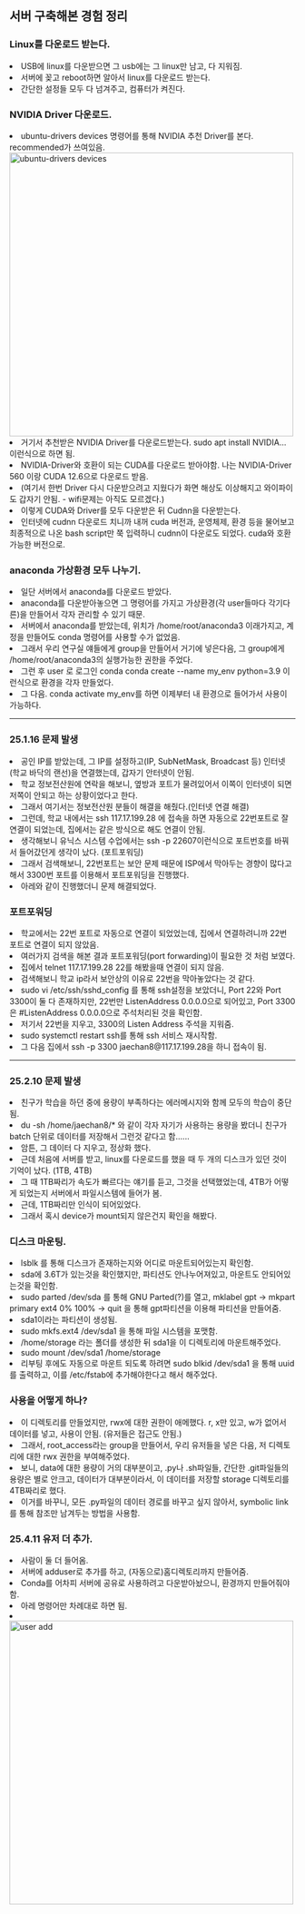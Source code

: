 ## 서버 구축해본 경험 정리
### Linux를 다운로드 받는다.
<li> USB에 linux를 다운받으면 그 usb에는 그 linux만 남고, 다 지워짐. </li>
<li> 서버에 꽂고 reboot하면 알아서 linux를 다운로드 받는다. </li>
<li> 간단한 설정들 모두 다 넘겨주고, 컴퓨터가 켜진다. </li>

### NVIDIA Driver 다운로드.
<li> ubuntu-drivers devices 명령어를 통해 NVIDIA 추천 Driver를 본다. recommended가 쓰여있음. </li>
<img src="https://github.com/wjdwocks/ML-DNN/raw/main/markdown/25년/25.1.22/ubuntu-drivers devices.png" alt="ubuntu-drivers devices" width="500">
<li> 거기서 추천받은 NVIDIA Driver를 다운로드받는다. sudo apt install NVIDIA... 이런식으로 하면 됨. </li>
<li> NVIDIA-Driver와 호환이 되는 CUDA를 다운로드 받아야함. 나는 NVIDIA-Driver 560 이랑 CUDA 12.6으로 다운로드 받음. </li>
<li> (여기서 한번 Driver 다시 다운받으려고 지웠다가 화면 해상도 이상해지고 와이파이도 갑자기 안됨. - wifi문제는 아직도 모르겠다.) </li>
<li> 이렇게 CUDA와 Driver를 모두 다운받은 뒤 Cudnn을 다운받는다. </li>
<li> 인터넷에 cudnn 다운로드 치니까 내꺼 cuda 버전과, 운영체제, 환경 등을 물어보고 최종적으로 나온 bash script만 쭉 입력하니 cudnn이 다운로도 되었다. cuda와 호환 가능한 버전으로. </li>

### anaconda 가상환경 모두 나누기.
<li> 일단 서버에서 anaconda를 다운로드 받았다. </li>
<li> anaconda를 다운받아놓으면 그 명령어를 가지고 가상환경(각 user들마다 각기다른)을 만들어서 각자 관리할 수 있기 때문. </li>
<li> 서버에서 anaconda를 받았는데, 위치가 /home/root/anaconda3 이래가지고, 계정을 만들어도 conda 명령어를 사용할 수가 없었음. </li>
<li> 그래서 우리 연구실 얘들에게 group을 만들어서 거기에 넣은다음, 그 group에게 /home/root/anaconda3의 실행가능한 권한을 주었다. </li>
<li> 그런 후 user 로 로그인 conda conda create --name my_env python=3.9 이런식으로 환경을 각자 만들었다. </li>
<li> 그 다음. conda activate my_env를 하면 이제부터 내 환경으로 들어가서 사용이 가능하다. </li>

---
### 25.1.16 문제 발생
<li> 공인 IP를 받았는데, 그 IP를 설정하고(IP, SubNetMask, Broadcast 등) 인터넷(학교 바닥의 랜선)을 연결했는데, 갑자기 안터넷이 안됨. </li>
<li> 학교 정보전산원에 연락을 해보니, 옆방과 포트가 물려있어서 이쪽이 인터넷이 되면 저쪽이 안되고 하는 상황이었다고 한다. </li>
<li> 그래서 여기서는 정보전산원 분들이 해결을 해줬다.(인터넷 연결 해결) </li>
<li> 그런데, 학교 내에서는 ssh 117.17.199.28 에 접속을 하면 자동으로 22번포트로 잘 연결이 되었는데, 집에서는 같은 방식으로 해도 연결이 안됨. </li>
<li> 생각해보니 유닉스 시스템 수업에서는 ssh -p 22607이런식으로 포트번호를 바꿔서 들어갔던게 생각이 났다. (포트포워딩) </li>
<li> 그래서 검색해보니, 22번포트는 보안 문제 때문에 ISP에서 막아두는 경향이 많다고 해서 3300번 포트를 이용해서 포트포워딩을 진행했다. </li>
<li> 아레와 같이 진행했더니 문제 해결되었다. </li>

### 포트포워딩
<li> 학교에서는 22번 포트로 자동으로 연결이 되었었는데, 집에서 연결하려니까 22번 포트로 연결이 되지 않았음. </li>
<li> 여러가지 검색을 해본 결과 포트포워딩(port forwarding)이 필요한 것 처럼 보였다. </li>
<li> 집에서 telnet 117.17.199.28 22를 해봤을때 연결이 되지 않음. </li>
<li> 검색해보니 학교 ip라서 보안상의 이유로 22번을 막아놓았다는 것 같다. </li>
<li> sudo vi /etc/ssh/sshd_config 를 통해 ssh설정을 보았더니, Port 22와 Port 3300이 둘 다 존재하지만, 22번만 ListenAddress 0.0.0.0으로 되어있고, Port 3300은 #ListenAddress 0.0.0.0으로 주석처리된 것을 확인함. </li>
<li> 저기서 22번을 지우고, 3300의 Listen Address 주석을 지워줌. </li>
<li> sudo systemctl restart ssh를 통해 ssh 서비스 재시작함. </li>
<li> 그 다음 집에서 ssh -p 3300 jaechan8@117.17.199.28을 하니 접속이 됨. </li>

---
### 25.2.10 문제 발생
<li> 친구가 학습을 하던 중에 용량이 부족하다는 에러메시지와 함께 모두의 학습이 중단됨. </li>
<li> du -sh /home/jaechan8/* 와 같이 각자 자기가 사용하는 용량을 봤더니 친구가 batch 단위로 데이터를 저장해서 그런것 같다고 함...... </li>
<li> 암튼, 그 데이터 다 지우고, 정상화 했다. </li>
<li> 근데 처음에 서버를 받고, linux를 다운로드를 했을 때 두 개의 디스크가 있던 것이 기억이 났다. (1TB, 4TB) </li>
<li> 그 때 1TB짜리가 속도가 빠르다는 얘기를 듣고, 그것을 선택했었는데, 4TB가 어떻게 되었는지 서버에서 파일시스템에 들어가 봄. </li>
<li> 근데, 1TB짜리만 인식이 되어있었다. </li>
<li> 그래서 혹시 device가 mount되지 않은건지 확인을 해봤다. </li>


### 디스크 마운팅.
<li> lsblk 를 통해 디스크가 존재하는지와 어디로 마운트되어있는지 확인함. </li>
<li> sda에 3.6T가 있는것을 확인했지만, 파티션도 안나누어져있고, 마운트도 안되어있는것을 확인함. </li>
<li> sudo parted /dev/sda 를 통해 GNU Parted(?)를 열고, mklabel gpt -> mkpart primary ext4 0% 100% -> quit 을 통해 gpt파티션을 이용해 파티션을 만들어줌. </li>
<li> sda1이라는 파티션이 생성됨. </li>
<li> sudo mkfs.ext4 /dev/sda1 을 통해 파일 시스템을 포맷함. </li>
<li> /home/storage 라는 폴더를 생성한 뒤 sda1을 이 디렉토리에 마운트해주었다. </li>
<li> sudo mount /dev/sda1 /home/storage </li>
<li> 리부팅 후에도 자동으로 마운트 되도록 하려면 sudo blkid /dev/sda1 을 통해 uuid를 출력하고, 이를 /etc/fstab에 추가해야한다고 해서 해주었다. </li>

### 사용을 어떻게 하나?
<li> 이 디렉토리를 만들었지만, rwx에 대한 권한이 애메했다. r, x만 있고, w가 없어서 데이터를 넣고, 사용이 안됨. (유저들은 접근도 안됨.) </li>
<li> 그래서, root_access라는 group을 만들어서, 우리 유저들을 넣은 다음, 저 디렉토리에 대한 rwx 권한을 부여해주었다. </li>
<li> 보니, data에 대한 용량이 거의 대부분이고, .py나 .sh파일들, 간단한 .git파일들의 용량은 별로 안크고, 데이터가 대부분이라서, 이 데이터를 저장할 storage 디렉토리를 4TB짜리로 했다. </li>
<li> 이거를 바꾸니, 모든 .py파일의 데이터 경로를 바꾸고 싶지 않아서, symbolic link를 통해 참조만 남겨두는 방법을 사용함. </li>

### 25.4.11 유저 더 추가.
<li> 사람이 둘 더 들어옴. </li>
<li> 서버에 adduser로 추가를 하고, (자동으로)홈디렉토리까지 만들어줌. </li>
<li> Conda를 어차피 서버에 공유로 사용하려고 다운받아놨으니, 환경까지 만들어줘야함. </li>
<li> 아레 명령어만 차례대로 하면 됨. <li>
<img src="https://github.com/wjdwocks/ML-DNN/raw/main/markdown/25년/Study/server.png" alt="user add" width="500">

